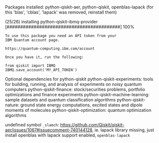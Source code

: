 Packages installed: python-qiskit-aer, python-qiskit, openblas-lapack (for this
'blas', 'cblas', 'lapack' was removed, reinstall them)

(25/26) installing python-qiskit-ibmq-provider                              [##########################################] 100%

    To use this package you need an API token from your
    IBM Quantum account page.

    https://quantum-computing.ibm.com/account

    Once you have it, run the following:

    from qiskit import IBMQ
    IBMQ.save_account('MY_API_TOKEN')


Optional dependencies for python-qiskit
    python-qiskit-experiments: tools for building, running, and analysis of experiments on noisy quantum computers
    python-qiskit-finance: stock/securities problems, portfolio optimizations and finance experiments
    python-qiskit-machine-learning: sample datasets and quantum classification algorithms
    python-qiskit-nature: ground state energy computations, excited states and dipole moments of molecules
    python-qiskit-optimization: quantum optimization algorithms

undefined symbol `_slamch`: https://github.com/Qiskit/qiskit-aer/issues/1067#issuecomment-740144128, ie. lapack library missing, just install openblas with lapack support enabled, `openblas-lapack`

